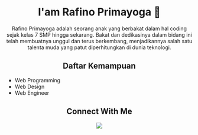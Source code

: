<h1 align="center">
  I'am Rafino Primayoga 👋
</h1>
<p align="center">
  Rafino Primayoga adalah seorang anak yang berbakat dalam hal coding sejak kelas 7 SMP hingga sekarang. Bakat dan dedikasinya dalam bidang ini telah membuatnya unggul dan terus berkembang, menjadikannya salah satu talenta muda yang patut diperhitungkan di dunia teknologi.
</p>
<h2 align="center">
  Daftar Kemampuan
</h2>
<ul type="square">
  <li>Web Programming</li>
  <li>Web Design</li>
  <li>Web Engineer</li>
</ul>
<h2 align="center">
  Connect With Me
</h2>
<p align="center">
  <a href="https://wa.me/6283811562450">
    <img src="https://img.shields.io/badge/Whatsapp-Contact-blue">
  </a>
</p>
